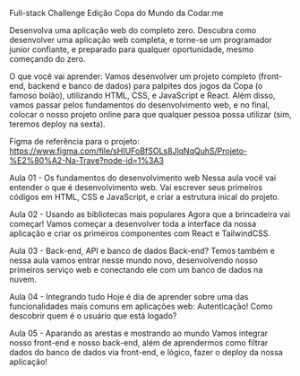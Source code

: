 Full-stack Challenge Edição Copa do Mundo da Codar.me

Desenvolva uma aplicação web do completo zero.
Descubra como desenvolver uma aplicação web completa, e torne-se um programador junior confiante, e preparado para qualquer oportunidade, mesmo começando do zero.

O que você vai aprender:
Vamos desenvolver um projeto completo (front-end, backend e banco de dados) para palpites dos jogos da Copa (o famoso bolão), utilizando HTML, CSS, e JavaScript e React.
Além disso, vamos passar pelos fundamentos do desenvolvimento web, e no final, colocar o nosso projeto online para que qualquer pessoa possa utilizar (sim, teremos deploy na sexta).

Figma de referência para o projeto:
https://www.figma.com/file/sHIUFoBfSOLs8JlqNqQuhS/Projeto-%E2%80%A2-Na-Trave?node-id=1%3A3

Aula 01 - Os fundamentos do desenvolvimento web
Nessa aula você vai entender o que é desenvolvimento web. Vai escrever seus primeiros códigos em HTML, CSS e JavaScript, e criar a estrutura inical do projeto.

Aula 02 - Usando as bibliotecas mais populares
Agora que a brincadeira vai começar! Vamos começar a desenvolver toda a interface da nossa aplicação e criar os primeiros componentes com React e TailwindCSS.

Aula 03 - Back-end, API e banco de dados
Back-end? Temos também e nessa aula vamos entrar nesse mundo novo, desenvolvendo nosso primeiros serviço web e conectando ele com um banco de dados na nuvem.

Aula 04 - Integrando tudo
Hoje é dia de aprender sobre uma das funcionalidades mais comuns em aplicações web: Autenticação! Como descobrir quem é o usuário que está logado?

Aula 05 - Aparando as arestas e mostrando ao mundo
Vamos integrar nosso front-end e nosso back-end, além de aprendermos como filtrar dados do banco de dados via front-end, e lógico, fazer o deploy da nossa aplicação!